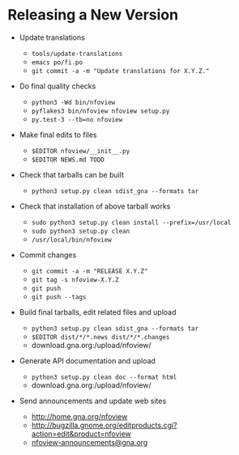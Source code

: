 Releasing a New Version
=======================

 * Update translations
   - `tools/update-translations`
   - `emacs po/fi.po`
   - `git commit -a -m "Update translations for X.Y.Z."`

 * Do final quality checks
   - `python3 -Wd bin/nfoview`
   - `pyflakes3 bin/nfoview nfoview setup.py`
   - `py.test-3 --tb=no nfoview`

 * Make final edits to files
   - `$EDITOR nfoview/__init__.py`
   - `$EDITOR NEWS.md TODO`

 * Check that tarballs can be built
   - `python3 setup.py clean sdist_gna --formats tar`

 * Check that installation of above tarball works
   - `sudo python3 setup.py clean install --prefix=/usr/local`
   - `sudo python3 setup.py clean`
   - `/usr/local/bin/nfoview`

 * Commit changes
   - `git commit -a -m "RELEASE X.Y.Z"`
   - `git tag -s nfoview-X.Y.Z`
   - `git push`
   - `git push --tags`

 * Build final tarballs, edit related files and upload
   - `python3 setup.py clean sdist_gna --formats tar`
   - `$EDITOR dist/*/*.news dist/*/*.changes`
   - download.gna.org:/upload/nfoview/

 * Generate API documentation and upload
   - `python3 setup.py clean doc --format html`
   - download.gna.org:/upload/nfoview/

 * Send announcements and update web sites
   - http://home.gna.org/nfoview
   - http://bugzilla.gnome.org/editproducts.cgi?action=edit&product=nfoview
   - nfoview-announcements@gna.org
